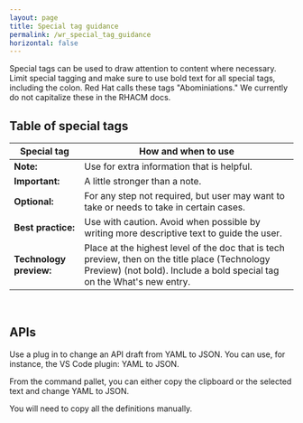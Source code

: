 ```yaml
---
layout: page
title: Special tag guidance
permalink: /wr_special_tag_guidance
horizontal: false
---
```


Special tags can be used to draw attention to content where necessary. Limit special tagging and make sure to use bold text for all special tags, including the colon. Red Hat calls these tags "Abominiations." We currently do not capitalize these in the RHACM docs.

## Table of special tags

| **Special tag** | **How and when to use** |
| ----------- | ----------- |
| **Note:** | Use for extra information that is helpful. |
| **Important:** | A little stronger than a note. |
| **Optional:**  | For any step not required, but user may want to take or needs to take in certain cases. |
| **Best practice:** | Use with caution. Avoid when possible by writing more descriptive text to guide the user. |
| **Technology preview:** | Place at the highest level of the doc that is tech preview, then on the title place (Technology Preview) (not bold). Include a bold special tag on the What's new entry. |

&nbsp;

## APIs

Use a plug in to change an API draft from YAML to JSON. You can use, for instance, the VS Code plugin: YAML to JSON.

From the command pallet, you can either copy the clipboard or the selected text and change YAML to JSON.

You will need to copy all the definitions manually.
